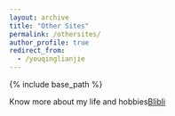 ```yaml
---
layout: archive
title: "Other Sites"
permalink: /othersites/
author_profile: true
redirect_from:
  - /youqinglianjie
---
```


{% include base_path %}

Know more about my life and hobbies[Blibli](https://space.bilibili.com/509842792/video)





